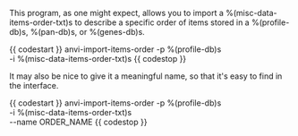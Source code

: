 This program, as one might expect, allows you to import a %(misc-data-items-order-txt)s to describe a specific order of items stored in a %(profile-db)s, %(pan-db)s, or %(genes-db)s.

{{ codestart }}
anvi-import-items-order -p %(profile-db)s \
                        -i %(misc-data-items-order-txt)s
{{ codestop }}

It may also be nice to give it a meaningful name, so that it's easy to find in the interface.

{{ codestart }}
anvi-import-items-order -p %(profile-db)s \
                        -i %(misc-data-items-order-txt)s \
                        --name ORDER_NAME
{{ codestop }}
